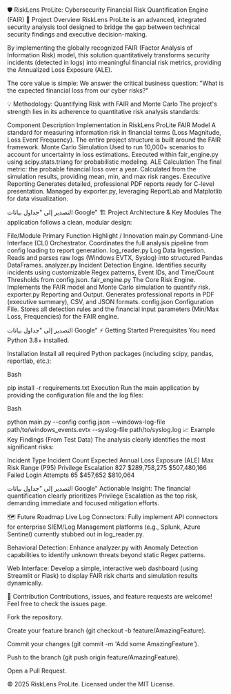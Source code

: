 🛡️ RiskLens ProLite: Cybersecurity Financial Risk Quantification Engine (FAIR)
🌟 Project Overview
RiskLens ProLite is an advanced, integrated security analysis tool designed to bridge the gap between technical security findings and executive decision-making.

By implementing the globally recognized FAIR (Factor Analysis of Information Risk) model, this solution quantitatively transforms security incidents (detected in logs) into meaningful financial risk metrics, providing the Annualized Loss Exposure (ALE).

The core value is simple: We answer the critical business question: "What is the expected financial loss from our cyber risks?"

💡 Methodology: Quantifying Risk with FAIR and Monte Carlo
The project's strength lies in its adherence to quantitative risk analysis standards:

Component	Description	Implementation in RiskLens ProLite
FAIR Model	A standard for measuring information risk in financial terms (Loss Magnitude, Loss Event Frequency).	The entire project structure is built around the FAIR framework.
Monte Carlo Simulation	Used to run 
10,000+
 scenarios to account for uncertainty in loss estimations.	Executed within fair_engine.py using scipy.stats.triang for probabilistic modeling.
ALE Calculation	The final metric: the probable financial loss over a year.	Calculated from the simulation results, providing mean, min, and max risk ranges.
Executive Reporting	Generates detailed, professional PDF reports ready for C-level presentation.	Managed by exporter.py, leveraging ReportLab and Matplotlib for data visualization.

التصدير إلى "جداول بيانات Google"
🏗️ Project Architecture & Key Modules
The application follows a clean, modular design:

File/Module	Primary Function	Highlight / Innovation
main.py	Command-Line Interface (CLI) Orchestrator.	Coordinates the full analysis pipeline from config loading to report generation.
log_reader.py	Log Data Ingestion.	Reads and parses raw logs (Windows EVTX, Syslog) into structured Pandas DataFrames.
analyzer.py	Incident Detection Engine.	Identifies security incidents using customizable Regex patterns, Event IDs, and Time/Count Thresholds from config.json.
fair_engine.py	The Core Risk Engine.	Implements the FAIR model and Monte Carlo simulation to quantify risk.
exporter.py	Reporting and Output.	Generates professional reports in PDF (executive summary), CSV, and JSON formats.
config.json	Configuration File.	Stores all detection rules and the financial input parameters (Min/Max Loss, Frequencies) for the FAIR engine.

التصدير إلى "جداول بيانات Google"
⚡ Getting Started
Prerequisites
You need Python 3.8+ installed.

Installation
Install all required Python packages (including scipy, pandas, reportlab, etc.):

Bash

pip install -r requirements.txt
Execution
Run the main application by providing the configuration file and the log files:

Bash

python main.py --config config.json --windows-log-file path/to/windows_events.evtx --syslog-file path/to/syslog.log
📈 Example Key Findings (From Test Data)
The analysis clearly identifies the most significant risks:

Incident Type	Incident Count	Expected Annual Loss Exposure (ALE)	Max Risk Range (P95)
Privilege Escalation	827	$289,758,275	$507,480,166
Failed Login Attempts	65	$457,652	$810,064

التصدير إلى "جداول بيانات Google"
Actionable Insight: The financial quantification clearly prioritizes Privilege Escalation as the top risk, demanding immediate and focused mitigation efforts.

🗺️ Future Roadmap
Live Log Connectors: Fully implement API connectors for enterprise SIEM/Log Management platforms (e.g., Splunk, Azure Sentinel) currently stubbed out in log_reader.py.

Behavioral Detection: Enhance analyzer.py with Anomaly Detection capabilities to identify unknown threats beyond static Regex patterns.

Web Interface: Develop a simple, interactive web dashboard (using Streamlit or Flask) to display FAIR risk charts and simulation results dynamically.

🤝 Contribution
Contributions, issues, and feature requests are welcome! Feel free to check the issues page.

Fork the repository.

Create your feature branch (git checkout -b feature/AmazingFeature).

Commit your changes (git commit -m 'Add some AmazingFeature').

Push to the branch (git push origin feature/AmazingFeature).

Open a Pull Request.

© 2025 RiskLens ProLite. Licensed under the MIT License.
